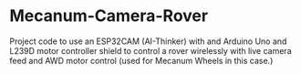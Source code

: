 # Mecanum-Camera-Rover
Project code to use an ESP32CAM (AI-Thinker) with and Arduino Uno and L239D motor controller shield to control a rover wirelessly with live camera feed and AWD motor control (used for Mecanum Wheels in this case.)
